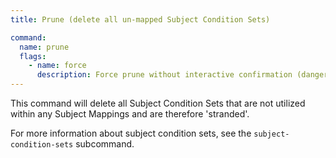 ```yaml
---
title: Prune (delete all un-mapped Subject Condition Sets)

command:
  name: prune
  flags:
    - name: force
      description: Force prune without interactive confirmation (dangerous)
---
```


This command will delete all Subject Condition Sets that are not utilized within any Subject Mappings and are therefore 'stranded'.

For more information about subject condition sets, see the `subject-condition-sets` subcommand.
